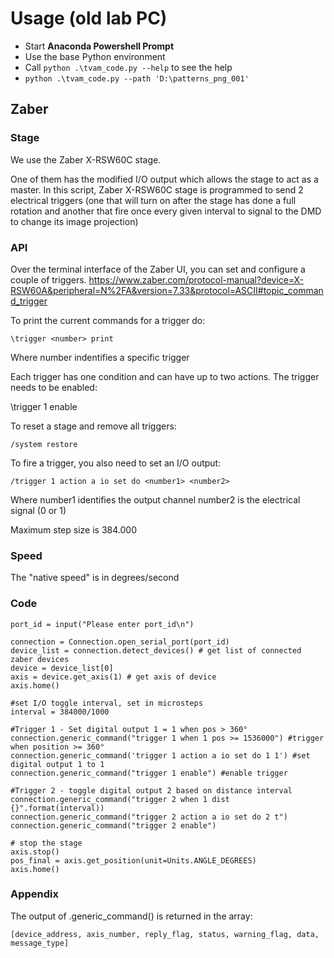 

# Usage (old lab PC)
* Start **Anaconda Powershell Prompt**
* Use the base Python environment
* Call `python .\tvam_code.py --help` to see the help
* `python .\tvam_code.py --path 'D:\patterns_png_001'`



## Zaber
### Stage
We use the Zaber X-RSW60C stage.

One of them has the modified I/O output which allows the stage to act as a master.
In this script, Zaber X-RSW60C stage is programmed to send 2 electrical triggers
(one that will turn on after the stage has done a full rotation and another that
fire once every given interval to signal to the DMD to change its image projection)


### API
Over the terminal interface of the Zaber UI, you can set and configure a couple of triggers.
https://www.zaber.com/protocol-manual?device=X-RSW60A&peripheral=N%2FA&version=7.33&protocol=ASCII#topic_command_trigger

To print the current commands for a trigger do:

```
\trigger <number> print
```

Where number indentifies a specific trigger

Each trigger has one condition and can have up to two actions. The trigger needs to be enabled:

\trigger 1 enable

To reset a stage and remove all triggers:
```
/system restore
```

To fire a trigger, you also need to set an I/O output:
```
/trigger 1 action a io set do <number1> <number2>
```

Where number1 identifies the output channel
      number2 is the electrical signal (0 or 1)

Maximum step size is 384.000

### Speed
The "native speed" is in degrees/second

### Code 
```
port_id = input("Please enter port_id\n")

connection = Connection.open_serial_port(port_id)
device_list = connection.detect_devices() # get list of connected zaber devices
device = device_list[0]
axis = device.get_axis(1) # get axis of device
axis.home()

#set I/O toggle interval, set in microsteps
interval = 384000/1000

#Trigger 1 - Set digital output 1 = 1 when pos > 360°
connection.generic_command("trigger 1 when 1 pos >= 1536000") #trigger when position >= 360°
connection.generic_command('trigger 1 action a io set do 1 1') #set digital output 1 to 1
connection.generic_command("trigger 1 enable") #enable trigger

#Trigger 2 - toggle digital output 2 based on distance interval
connection.generic_command("trigger 2 when 1 dist {}".format(interval))
connection.generic_command("trigger 2 action a io set do 2 t")
connection.generic_command("trigger 2 enable")

# stop the stage
axis.stop()
pos_final = axis.get_position(unit=Units.ANGLE_DEGREES)
axis.home()
```

### Appendix

The output of .generic_command() is returned in the array:

```
[device_address, axis_number, reply_flag, status, warning_flag, data, message_type]
```









